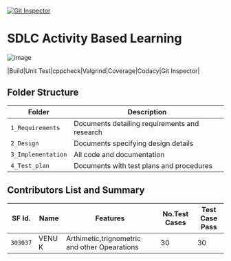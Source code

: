 [![Git Inspector](https://github.com/7Venu/Step_in-Pgm/actions/workflows/gitinspector.yml/badge.svg)](https://github.com/7Venu/Step_in-Pgm/actions/workflows/gitinspector.yml)


# SDLC Activity Based Learning
![image](https://user-images.githubusercontent.com/86421554/125202928-a0285600-e293-11eb-8c5c-46fb4ff003c9.png)

|Build|Unit Test|cppcheck|Valgrind|Coverage|Codacy|Git Inspector|


## Folder Structure
|Folder             | Description |
|-------------------| -----------------------------------------|
| `1_Requirements`   | Documents detailing requirements and research|
| `2_Design`         | Documents specifying design details|
| `3_Implementation` | All code and documentation|
| `4_Test_plan`      | Documents with test plans and procedures|
## Contributors List and Summary
|SF Id. |  Name   |    Features    |No.Test Cases|Test Case Pass|
|-------|---------|----------------|-------------|--------------|
| `303037` | VENU K | Arthimetic,trignometric and other Opearations |  30   |  30 |
